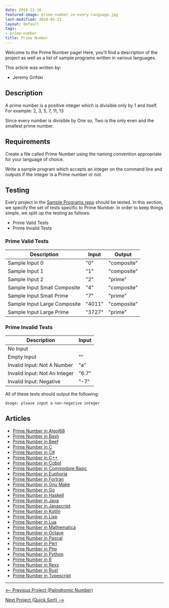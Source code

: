 ```yaml
---
date: 2018-11-16
featured-image: prime-number-in-every-language.jpg
last-modified: 2024-01-22
layout: default
tags:
- prime-number
title: Prime Number
---
```


Welcome to the Prime Number page! Here, you'll find a description of the project as well as a list of sample programs written in various languages.

This article was written by:

- Jeremy Grifski

## Description

A prime number is a positive integer which is divisible only by 1 and itself.
For example: 2, 3, 5, 7, 11, 13

Since every number is divisible by One so, Two is the only even and the
smallest prime number.


## Requirements

Create a file called Prime Number using the naming
convention appropriate for your language of choice.

Write a sample program which accepts an integer on the command line
and outputs if the integer is a Prime number or not.


## Testing

Every project in the [Sample Programs repo](https://github.com/TheRenegadeCoder/sample-programs) should be tested.
In this section, we specify the set of tests specific to Prime Number.
In order to keep things simple, we split up the testing as follows:

- Prime Valid Tests
- Prime Invalid Tests

### Prime Valid Tests

| Description | Input | Output |
| ----------- | ----- | ------ |
| Sample Input 0 | "0" | "composite" |
| Sample Input 1 | "1" | "composite" |
| Sample Input 2 | "2" | "prime" |
| Sample Input Small Composite | "4" | "composite" |
| Sample Input Small Prime | "7" | "prime" |
| Sample Input Large Composite | "4011" | "composite" |
| Sample Input Large Prime | "3727" | "prime" |

### Prime Invalid Tests

| Description | Input |
| ----------- | ----- |
| No Input |  |
| Empty Input | "" |
| Invalid Input: Not A Number | "a" |
| Invalid Input: Not An Integer | "6.7" |
| Invalid Input: Negative | "-7" |

All of these tests should output the following:

```
Usage: please input a non-negative integer
```


## Articles

- [Prime Number in Algol68](https://sampleprograms.io/projects/prime-number/algol68)
- [Prime Number in Bash](https://sampleprograms.io/projects/prime-number/bash)
- [Prime Number in Beef](https://sampleprograms.io/projects/prime-number/beef)
- [Prime Number in C](https://sampleprograms.io/projects/prime-number/c)
- [Prime Number in C#](https://sampleprograms.io/projects/prime-number/c-sharp)
- [Prime Number in C++](https://sampleprograms.io/projects/prime-number/c-plus-plus)
- [Prime Number in Cobol](https://sampleprograms.io/projects/prime-number/cobol)
- [Prime Number in Commodore Basic](https://sampleprograms.io/projects/prime-number/commodore-basic)
- [Prime Number in Euphoria](https://sampleprograms.io/projects/prime-number/euphoria)
- [Prime Number in Fortran](https://sampleprograms.io/projects/prime-number/fortran)
- [Prime Number in Gnu Make](https://sampleprograms.io/projects/prime-number/gnu-make)
- [Prime Number in Go](https://sampleprograms.io/projects/prime-number/go)
- [Prime Number in Haskell](https://sampleprograms.io/projects/prime-number/haskell)
- [Prime Number in Java](https://sampleprograms.io/projects/prime-number/java)
- [Prime Number in Javascript](https://sampleprograms.io/projects/prime-number/javascript)
- [Prime Number in Kotlin](https://sampleprograms.io/projects/prime-number/kotlin)
- [Prime Number in Lisp](https://sampleprograms.io/projects/prime-number/lisp)
- [Prime Number in Lua](https://sampleprograms.io/projects/prime-number/lua)
- [Prime Number in Mathematica](https://sampleprograms.io/projects/prime-number/mathematica)
- [Prime Number in Octave](https://sampleprograms.io/projects/prime-number/octave)
- [Prime Number in Pascal](https://sampleprograms.io/projects/prime-number/pascal)
- [Prime Number in Perl](https://sampleprograms.io/projects/prime-number/perl)
- [Prime Number in Php](https://sampleprograms.io/projects/prime-number/php)
- [Prime Number in Python](https://sampleprograms.io/projects/prime-number/python)
- [Prime Number in R](https://sampleprograms.io/projects/prime-number/r)
- [Prime Number in Rexx](https://sampleprograms.io/projects/prime-number/rexx)
- [Prime Number in Rust](https://sampleprograms.io/projects/prime-number/rust)
- [Prime Number in Typescript](https://sampleprograms.io/projects/prime-number/typescript)

***

<nav class="project-nav">

<div id="prev" markdown="1">

[<-- Previous Project (Palindromic Number)](https://sampleprograms.io/projects/palindromic-number)

</div>

<div id="next" markdown="1">

[Next Project (Quick Sort) -->](https://sampleprograms.io/projects/quick-sort)

</div>

</nav>